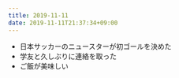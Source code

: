 ```yaml
---
title: 2019-11-11
date: 2019-11-11T21:37:34+09:00
---
```


- 日本サッカーのニュースターが初ゴールを決めた
- 学友と久しぶりに連絡を取った
- ご飯が美味しい
